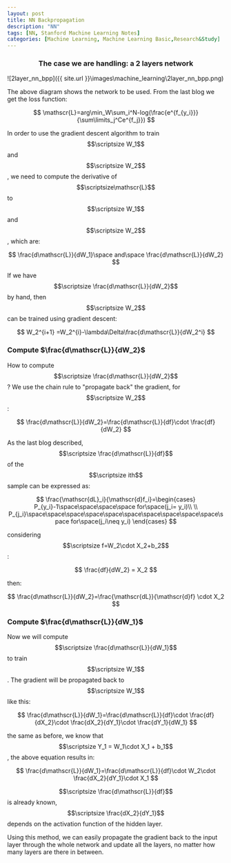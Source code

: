 ```yaml
---
layout: post
title: NN Backpropagation
description: "NN"
tags: [NN, Stanford Machine Learning Notes]
categories: [Machine Learning, Machine Learning Basic,Research&Study]
---
```


### <center>The case we are handling: a 2 layers network</center>

![2layer_nn_bpp]({{ site.url }}\images\machine_learning\2layer_nn_bpp.png)

<!-- more -->

The above diagram shows the network to be used. From the last blog we get the loss function:


$$
\mathscr{L}=arg\min_W\sum_i^N-log(\frac{e^{f_{y_i}}}{\sum\limits_j^Ce^{f_j}})
$$

In order to use the gradient descent algorithm to train $$\scriptsize W_1$$ and $$\scriptsize W_2$$, we need to compute the derivative of $$\scriptsize\mathscr{L}$$ to $$\scriptsize W_1$$ and $$\scriptsize W_2$$, which are:


$$
\frac{d\mathscr{L}}{dW_1}\space and\space \frac{d\mathscr{L}}{dW_2}
$$

If we have $$\scriptsize \frac{d\mathscr{L}}{dW_2}$$ by hand, then $$\scriptsize W_2$$ can be trained using gradient descent:


$$
W_2^{i+1} =W_2^{i}-\lambda\Delta\frac{d\mathscr{L}}{dW_2^i}
$$

### Compute $\frac{d\mathscr{L}}{dW_2}$ ###

How to compute $$\scriptsize \frac{d\mathscr{L}}{dW_2}$$? We use the chain rule to "propagate back" the gradient, for $$\scriptsize W_2$$:


$$
\frac{d\mathscr{L}}{dW_2}=\frac{d\mathscr{L}}{df}\cdot \frac{df}{dW_2}
$$

As the last blog described, $$\scriptsize \frac{d\mathscr{L}}{df}$$ of the $$\scriptsize ith$$ sample can be expressed as:


$$
\frac{\mathscr{dL}_i}{\mathscr{d}f_i}=\begin{cases}
P_{y_i}-1\space\space\space\space for\space(j_i= y_i)\\
\\
P_{j_i}\space\space\space\space\space\space\space\space\space\space\space for\space(j_i\neq y_i)
\end{cases}
$$

considering $$\scriptsize f=W_2\cdot X_2+b_2$$:


$$
\frac{df}{dW_2} = X_2
$$

then:


$$
\frac{d\mathscr{L}}{dW_2}=\frac{\mathscr{dL}}{\mathscr{d}f} \cdot X_2
$$

### Compute $\frac{d\mathscr{L}}{dW_1}$ ###

Now we will compute $$\scriptsize \frac{d\mathscr{L}}{dW_1}$$ to train $$\scriptsize W_1$$. The gradient will be propagated back to $$\scriptsize W_1$$ like this:


$$
\frac{d\mathscr{L}}{dW_1}=\frac{d\mathscr{L}}{df}\cdot \frac{df}{dX_2}\cdot \frac{dX_2}{dY_1}\cdot \frac{dY_1}{dW_1}
$$

the same as before, we know that $$\scriptsize Y_1 = W_1\cdot X_1 + b_1$$, the above equation results in:


$$
\frac{d\mathscr{L}}{dW_1}=\frac{d\mathscr{L}}{df}\cdot W_2\cdot \frac{dX_2}{dY_1}\cdot X_1
$$


$$\scriptsize \frac{d\mathscr{L}}{df}$$ is already known, $$\scriptsize \frac{dX_2}{dY_1}$$ depends on the activation function of the hidden layer.

Using this method, we can easily propagate the gradient back to the input layer through the whole network and update all the layers, no matter how many layers are there in between.